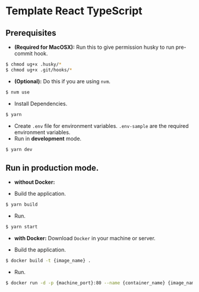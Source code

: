 # Template React TypeScript

## Prerequisites

- **(Required for MacOSX):** Run this to give permission husky to run pre-commit hook.

```bash
$ chmod ug+x .husky/*
$ chmod ug+x .git/hooks/*
```

- **(Optional):** Do this if you are using `nvm`.

```bash
$ nvm use
```

- Install Dependencies.

```bash
$ yarn
```

- Create `.env` file for environment variables. `.env-sample` are the required environment variables.
- Run in **development** mode.

```bash
$ yarn dev
```

## Run in production mode.

- **without Docker:**

- Build the application.

```bash
$ yarn build
```

- Run.

```bash
$ yarn start
```

- **with Docker:** Download `Docker` in your machine or server.

- Build the application.

```bash
$ docker build -t {image_name} .
```

- Run.

```bash
$ docker run -d -p {machine_port}:80 --name {container_name} {image_name}
```
